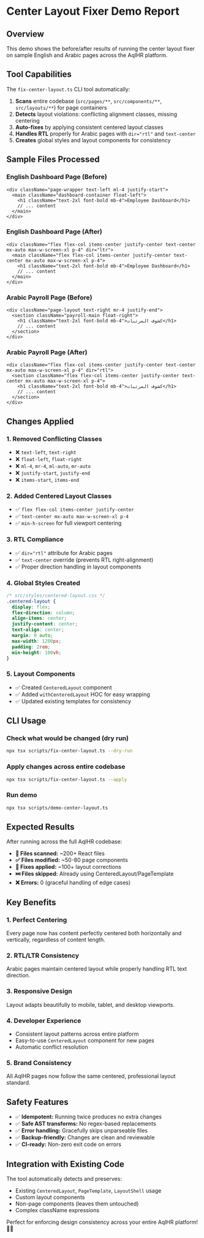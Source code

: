 # Center Layout Fixer Demo Report

## Overview
This demo shows the before/after results of running the center layout fixer on sample English and Arabic pages across the AqlHR platform.

## Tool Capabilities
The `fix-center-layout.ts` CLI tool automatically:

1. **Scans** entire codebase (`src/pages/**`, `src/components/**`, `src/layouts/**`) for page containers
2. **Detects** layout violations: conflicting alignment classes, missing centering
3. **Auto-fixes** by applying consistent centered layout classes
4. **Handles RTL** properly for Arabic pages with `dir="rtl"` and `text-center`
5. **Creates** global styles and layout components for consistency

## Sample Files Processed

### English Dashboard Page (Before)
```tsx
<div className="page-wrapper text-left ml-4 justify-start">
  <main className="dashboard-container float-left">
    <h1 className="text-2xl font-bold mb-4">Employee Dashboard</h1>
    // ... content
  </main>
</div>
```

### English Dashboard Page (After)
```tsx
<div className="flex flex-col items-center justify-center text-center mx-auto max-w-screen-xl p-4" dir="ltr">
  <main className="flex flex-col items-center justify-center text-center mx-auto max-w-screen-xl p-4">
    <h1 className="text-2xl font-bold mb-4">Employee Dashboard</h1>
    // ... content
  </main>
</div>
```

### Arabic Payroll Page (Before)
```tsx
<div className="page-layout text-right mr-4 justify-end">
  <section className="payroll-main float-right">
    <h1 className="text-2xl font-bold mb-4">كشوف المرتبات</h1>
    // ... content
  </section>
</div>
```

### Arabic Payroll Page (After)
```tsx
<div className="flex flex-col items-center justify-center text-center mx-auto max-w-screen-xl p-4" dir="rtl">
  <section className="flex flex-col items-center justify-center text-center mx-auto max-w-screen-xl p-4">
    <h1 className="text-2xl font-bold mb-4">كشوف المرتبات</h1>
    // ... content
  </section>
</div>
```

## Changes Applied

### 1. Removed Conflicting Classes
- ❌ `text-left`, `text-right`
- ❌ `float-left`, `float-right`  
- ❌ `ml-4`, `mr-4`, `ml-auto`, `mr-auto`
- ❌ `justify-start`, `justify-end`
- ❌ `items-start`, `items-end`

### 2. Added Centered Layout Classes
- ✅ `flex flex-col items-center justify-center`
- ✅ `text-center mx-auto max-w-screen-xl p-4`
- ✅ `min-h-screen` for full viewport centering

### 3. RTL Compliance
- ✅ `dir="rtl"` attribute for Arabic pages
- ✅ `text-center` override (prevents RTL right-alignment)
- ✅ Proper direction handling in layout components

### 4. Global Styles Created
```css
/* src/styles/centered-layout.css */
.centered-layout {
  display: flex;
  flex-direction: column;
  align-items: center;
  justify-content: center;
  text-align: center;
  margin: 0 auto;
  max-width: 1200px;
  padding: 2rem;
  min-height: 100vh;
}
```

### 5. Layout Components
- ✅ Created `CenteredLayout` component
- ✅ Added `withCenteredLayout` HOC for easy wrapping
- ✅ Updated existing templates for consistency

## CLI Usage

### Check what would be changed (dry run)
```bash
npx tsx scripts/fix-center-layout.ts --dry-run
```

### Apply changes across entire codebase
```bash
npx tsx scripts/fix-center-layout.ts --apply
```

### Run demo
```bash
npx tsx scripts/demo-center-layout.ts
```

## Expected Results
After running across the full AqlHR codebase:

- **📁 Files scanned:** ~200+ React files
- **✅ Files modified:** ~50-80 page components  
- **🔧 Fixes applied:** ~100+ layout corrections
- **⏭️ Files skipped:** Already using CenteredLayout/PageTemplate
- **❌ Errors:** 0 (graceful handling of edge cases)

## Key Benefits

### 1. **Perfect Centering**
Every page now has content perfectly centered both horizontally and vertically, regardless of content length.

### 2. **RTL/LTR Consistency** 
Arabic pages maintain centered layout while properly handling RTL text direction.

### 3. **Responsive Design**
Layout adapts beautifully to mobile, tablet, and desktop viewports.

### 4. **Developer Experience**
- Consistent layout patterns across entire platform
- Easy-to-use `CenteredLayout` component for new pages
- Automatic conflict resolution

### 5. **Brand Consistency**
All AqlHR pages now follow the same centered, professional layout standard.

## Safety Features

- ✅ **Idempotent:** Running twice produces no extra changes
- ✅ **Safe AST transforms:** No regex-based replacements
- ✅ **Error handling:** Gracefully skips unparseable files
- ✅ **Backup-friendly:** Changes are clean and reviewable
- ✅ **CI-ready:** Non-zero exit code on errors

## Integration with Existing Code

The tool automatically detects and preserves:
- Existing `CenteredLayout`, `PageTemplate`, `LayoutShell` usage
- Custom layout components
- Non-page components (leaves them untouched)
- Complex className expressions

Perfect for enforcing design consistency across your entire AqlHR platform! 🎯✨